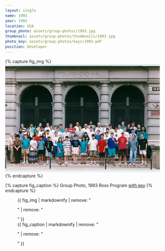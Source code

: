 ```yaml
---
layout: single
name: 1993
year: 1993
location: USA
group_photo: assets/group-photos/1993.jpg
thumbnail: assets/group-photos/thumbnails/1993.jpg
photo_key: assets/group-photos/keys/1993.pdf
position: Developer
---
```

{% capture fig_img %}
[![1993](/assets/group-photos/1993.jpg)](/assets/group-photos/keys/1993.pdf)
{% endcapture %}

{% capture fig_caption %}
Group Photo, 1993 Ross Program [with key](/assets/group-photos/keys/1993.pdf)
{% endcapture %}

<figure>
  {{ fig_img | markdownify | remove: "<p>" | remove: "</p>" }}
  <figcaption>{{ fig_caption | markdownify | remove: "<p>" | remove: "</p>" }}</figcaption>
</figure>
